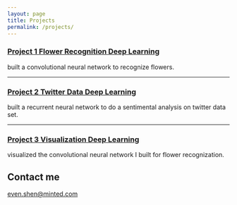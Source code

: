 ```yaml
---
layout: page
title: Projects
permalink: /projects/
---
```


### [Project 1 Flower Recognition Deep Learning](https://medium.com/@yiwenshen/deep-learning-mini-project-1-cnn-47645b571267) 
built a convolutional neural network to recognize flowers.

***

### [Project 2 Twitter Data Deep Learning](https://medium.com/@yiwenshen/deep-learning-mini-project-2-nlp-75e845571059)
built a recurrent neural network to do a sentimental analysis on twitter data set.

***

### [Project 3 Visualization Deep Learning](https://medium.com/@yiwenshen/deep-learning-mini-project-3-visualization-of-cnn-b2dd1ae8ca)
visualized the convolutional neural network I built for flower recognization.



## Contact me

[even.shen@minted.com](mailto:even.shen@minted.com)
